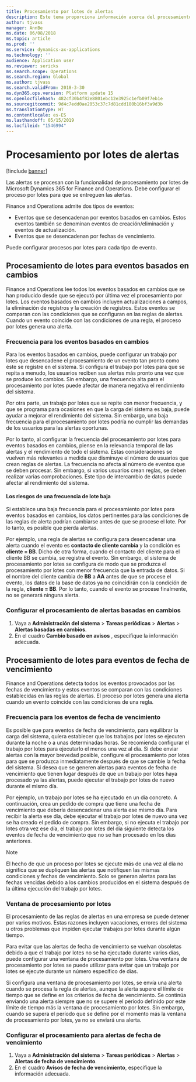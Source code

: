 ```yaml
---
title: Procesamiento por lotes de alertas
description: Este tema proporciona información acerca del procesamiento por lotes de alertas en Microsoft Dynamics 365 for Finance and Operations.
author: tjvass
manager: AnnBe
ms.date: 06/08/2018
ms.topic: article
ms.prod: ''
ms.service: dynamics-ax-applications
ms.technology: ''
audience: Application user
ms.reviewer: sericks
ms.search.scope: Operations
ms.search.region: Global
ms.author: tjvass
ms.search.validFrom: 2018-3-30
ms.dyn365.ops.version: Platform update 15
ms.openlocfilehash: 482cf30b4f82e8801ebc12e3925c1efb09f7eb1e
ms.sourcegitcommit: 9d4c7edd0ae2053c37c7d81cdd180b16bf3a9d3b
ms.translationtype: HT
ms.contentlocale: es-ES
ms.lasthandoff: 05/15/2019
ms.locfileid: "1546994"
---
```

# <a name="batch-processing-of-alerts"></a>Procesamiento por lotes de alertas

[!include [banner](../includes/banner.md)]

Las alertas se procesan con la funcionalidad de procesamiento por lotes de Microsoft Dynamics 365 for Finance and Operations. Debe configurar el proceso por lotes para que se entreguen las alertas.

Finance and Operations admite dos tipos de eventos:

- Eventos que se desencadenan por eventos basados en cambios. Estos eventos también se denominan eventos de creación/eliminación y eventos de actualización.
- Eventos que se desencadenan por fechas de vencimiento.

Puede configurar procesos por lotes para cada tipo de evento.
        
## <a name="batch-processing-for-change-based-events"></a>Procesamiento de lotes para eventos basados en cambios

Finance and Operations lee todos los eventos basados en cambios que se han producido desde que se ejecutó por última vez el procesamiento por lotes. Los eventos basados en cambios incluyen actualizaciones a campos, la eliminación de registros y la creación de registros. Estos eventos se comparan con las condiciones que se configuran en las reglas de alertas. Cuando un evento coincide con las condiciones de una regla, el proceso por lotes genera una alerta.

### <a name="frequency-for-change-based-events"></a>Frecuencia para los eventos basados en cambios

Para los eventos basados en cambios, puede configurar un trabajo por lotes que desencadene el procesamiento de un evento tan pronto como éste se registre en el sistema. Si configura el trabajo por lotes para que se repita a menudo, los usuarios reciben sus alertas más pronto una vez que se produce los cambios. Sin embargo, una frecuencia alta para el procesamiento por lotes puede afectar de manera negativa el rendimiento del sistema.

Por otra parte, un trabajo por lotes que se repite con menor frecuencia, y que se programa para ocasiones en que la carga del sistema es baja, puede ayudar a mejorar el rendimiento del sistema. Sin embargo, una baja frecuencia para el procesamiento por lotes podría no cumplir las demandas de los usuarios para las alertas oportunas.

Por lo tanto, al configurar la frecuencia del procesamiento por lotes para eventos basados en cambios, piense en la relevancia temporal de las alertas y el rendimiento de todo el sistema. Estas consideraciones se vuelven más relevantes a medida que disminuye el número de usuarios que crean reglas de alertas. La frecuencia no afecta al número de eventos que se deben procesar. Sin embargo, si varios usuarios crean reglas, se deben realizar varias comprobaciones. Este tipo de intercambio de datos puede afectar al rendimiento del sistema.

#### <a name="the-risks-of-low-batch-frequency"></a>Los riesgos de una frecuencia de lote baja

Si establece una baja frecuencia para el procesamiento por lotes para eventos basados en cambios, los datos pertinentes para las condiciones de las reglas de alerta podrían cambiarse antes de que se procese el lote. Por lo tanto, es posible que pierda alertas.

Por ejemplo, una regla de alertas se configura para desencadenar una alerta cuando el evento es **contacto de cliente cambia** y la condición es **cliente = BB**. Dicho de otra forma, cuando el contacto del cliente para el cliente BB se cambia, se registra el evento. Sin embargo, el sistema de procesamiento por lotes se configura de modo que se produzca el procesamiento por lotes con menor frecuencia que la entrada de datos. Si el nombre del cliente cambia de **BB** a **AA** antes de que se procese el evento, los datos de la base de datos ya no coincidirán con la condición de la regla, **cliente = BB**. Por lo tanto, cuando el evento se procese finalmente, no se generará ninguna alerta.

### <a name="set-up-processing-for-change-based-alerts"></a>Configurar el procesamiento de alertas basadas en cambios

1. Vaya a **Administración del sistema** &gt; **Tareas periódicas** &gt; **Alertas** &gt; **Alertas basadas en cambios**.
2. En el cuadro **Cambio basado en avisos** , especifique la información adecuada.

## <a name="batch-processing-for-due-date-events"></a>Procesamiento de lotes para eventos de fecha de vencimiento

Finance and Operations detecta todos los eventos provocados por las fechas de vencimiento y estos eventos se comparan con las condiciones establecidas en las reglas de alertas. El proceso por lotes genera una alerta cuando un evento coincide con las condiciones de una regla.

### <a name="frequency-for-due-date-events"></a>Frecuencia para los eventos de fecha de vencimiento

Es posible que para eventos de fecha de vencimiento, para equilibrar la carga del sistema, quiera establecer que los trabajos por lotes se ejecuten durante la noche o a unas determinadas horas. Se recomienda configurar el trabajo por lotes para ejecutarlo el menos una vez al día. Si debe enviar alertas con la mayor brevedad posible, configure el procesamiento por lotes para que se produzca inmediatamente después de que se cambie la fecha del sistema. Si desea que se generen alertas para eventos de fecha de vencimiento que tienen lugar después de que un trabajo por lotes haya procesado ya las alertas, puede ejecutar el trabajo por lotes de nuevo durante el mismo día.

Por ejemplo, un trabajo por lotes se ha ejecutado en un día concreto. A continuación, crea un pedido de compra que tiene una fecha de vencimiento que debería desencadenar una alerta ese mismo día. Para recibir la alerta ese día, debe ejecutar el trabajo por lotes de nuevo una vez se ha creado el pedido de compra. Sin embargo, si no ejecuta el trabajo por lotes otra vez ese día, el trabajo por lotes del día siguiente detecta los eventos de fecha de vencimiento que no se han procesado en los días anteriores.

> [!NOTE]
> El hecho de que un proceso por lotes se ejecute más de una vez al día no significa que se dupliquen las alertas que notifiquen las mismas condiciones y fechas de vencimiento. Solo se generan alertas para las fechas vencidas debido a los cambios producidos en el sistema después de la última ejecución del trabajo por lotes.

### <a name="batch-processing-window"></a>Ventana de procesamiento por lotes

El procesamiento de las reglas de alertas en una empresa se puede detener por varios motivos. Estas razones incluyen vacaciones, errores del sistema u otros problemas que impiden ejecutar trabajos por lotes durante algún tiempo.

Para evitar que las alertas de fecha de vencimiento se vuelvan obsoletas debido a que el trabajo por lotes no se ha ejecutado durante varios días, puede configurar una ventana de procesamiento por lotes. Una ventana de procesamiento por lotes se puede utilizar para evitar que un trabajo por lotes se ejecute durante un número específico de días.

Si configura una ventana de procesamiento por lotes, se envía una alerta cuando se procesa la regla de alertas, aunque la alerta supere el límite de tiempo que se define en los criterios de fecha de vencimiento. Se continúa enviando una alerta siempre que no se supere el período definido por este límite de tiempo más la ventana de procesamiento por lotes. Sin embargo, cuando se supera el período que se define por el momento más la ventana de procesamiento por lotes, ya no se enviará una alerta.

### <a name="set-up-processing-for-due-date-alerts"></a>Configurar el procesamiento para alertas de fecha de vencimiento

1. Vaya a **Administración del sistema** &gt; **Tareas periódicas** &gt; **Alertas** &gt; **Alertas de fecha de vencimiento**.
2. En el cuadro **Avisos de fecha de vencimiento**, especifique la información adecuada.
